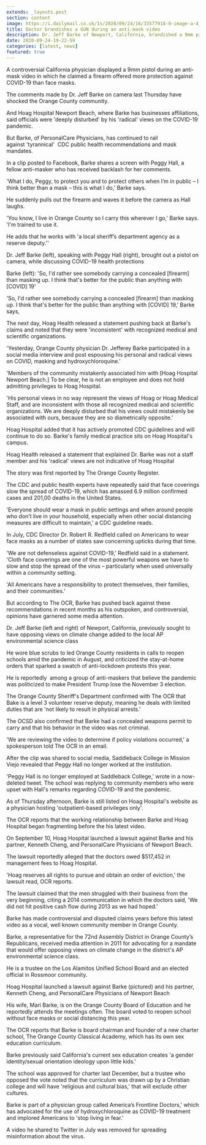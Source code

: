 ```yaml
---
extends: _layouts.post
section: content
image: https://i.dailymail.co.uk/1s/2020/09/24/16/33577918-0-image-a-4_1600962746936.jpg 
title: Doctor brandishes a GUN during an anti-mask video 
description: Dr. Jeff Barke of Newport, California, brandished a 9mm pistol during an anti-mask video in which he claimed the firearm was more protective than face masks during the pandemic 
date: 2020-09-24-19-22-59 
categories: [latest, news] 
featured: true 
--- 
```

A controversial California physician displayed a 9mm pistol during an anti-mask video in which he claimed a firearm offered more protection against COVID-19 than face masks. 

The comments made by Dr. Jeff Barke on camera last Thursday have shocked the Orange County community.  

And Hoag Hospital Newport Beach, where Barke has businesses affiliations, said officials were 'deeply disturbed' by his 'radical' views on the COVID-19 pandemic.

But Barke, of PersonalCare Physicians, has continued to rail against 'tyrannical'  CDC public health recommendations and mask mandates. 

In a clip posted to Facebook, Barke shares a screen with Peggy Hall, a fellow anti-masker who has received backlash for her comments.

'What I do, Peggy, to protect you and to protect others when I’m in public – I think better than a mask – this is what I do,' Barke says. 

He suddenly pulls out the firearm and waves it before the camera as Hall laughs.

'You know, I live in Orange County so I carry this wherever I go,' Barke says. 'I'm trained to use it. 

He adds that he works with 'a local sheriff’s department agency as a reserve deputy.''

Dr. Jeff Barke (left), speaking with Peggy Hall (right), brought out a pistol on camera, while discussing COVID-19 health protections

Barke (left): 'So, I'd rather see somebody carrying a concealed [firearm] than masking up. I think that's better for the public than anything with [COVID] 19'

'So, I'd rather see somebody carrying a concealed [firearm] than masking up. I think that's better for the public than anything with [COVID] 19,' Barke says,

The next day, Hoag Health released a statement pushing back at Barke's claims and noted that they were 'inconsistent' with recognized medical and scientific organizations.

'Yesterday, Orange County physician Dr. Jefferey Barke participated in a social media interview and post espousing his personal and radical views on COVID, masking and hydroxychloroquine.'

'Members of the community mistakenly associated him with [Hoag Hospital Newport Beach.] To be clear, he is not an employee and does not hold admitting privileges to Hoag Hospital. 

'His personal views in no way represent the views of Hoag or Hoag Medical Staff, and are inconsistent with those all recognized medical and scientific organizations. We are deeply disturbed that his views could mistakenly be associated with ours, because they are so diametrically opposite.'

Hoag Hospital added that it has actively promoted CDC guidelines and will continue to do so. Barke's family medical practice sits on Hoag Hospital's campus. 

Hoag Health released a statement that explained Dr. Barke was not a staff member and his 'radical' views are not indicative of Hoag Hospital

The story was first reported by The Orange County Register.  

The CDC and public health experts have repeatedly said that face coverings slow the spread of COVID-19, which has amassed 6.9 million confirmed cases and 201,00 deaths in the United States.

'Everyone should wear a mask in public settings and when around people who don’t live in your household, especially when other social distancing measures are difficult to maintain,' a CDC guideline reads.

In July, CDC Director Dr. Robert R. Redfield called on Americans to wear face masks as a number of states saw concerning upticks during that time.

'We are not defenseless against COVID-19,' Redfield said in a statement. 'Cloth face coverings are one of the most powerful weapons we have to slow and stop the spread of the virus – particularly when used universally within a community setting. 

'All Americans have a responsibility to protect themselves, their families, and their communities.' 

But according to The OCR, Barke has pushed back against these recommendations in recent months as his outspoken, and controversial, opinions have garnered some media attention.

 Dr. Jeff Barke (left and right) of Newport, California, previously sought to have opposing views on climate change added to the local AP environmental science class

He wore blue scrubs to led Orange County residents in calls to reopen schools amid the pandemic in August, and criticized the stay-at-home orders that sparked a swatch of anti-lockdown protests this year. 

He is reportedly  among a group of anti-maskers that believe the pandemic was politicized to make President Trump lose the November 3 election.

The Orange County Sheriff's Department confirmed with The OCR that Bake is a level 3 volunteer reserve deputy, meaning he deals with limited duties that are 'not likely to result in physical arrests.'

The OCSD also confirmed that Barke had a concealed weapons permit to carry and that his behavior in the video was not criminal.

'We are reviewing the video to determine if policy violations occurred,' a spokesperson told The OCR in an email.

After the clip was shared to social media, Saddleback College in Mission Viejo revealed that Peggy Hall no longer worked at the institution.

'Peggy Hall is no longer employed at Saddleback College,' wrote in a now-deleted tweet. The school was replying to community members who were upset with Hall's remarks regarding COVID-19 and the pandemic.



As of Thursday afternoon, Barke is still listed on Hoag Hospital's website as a physician hosting 'outpatient-based privileges only'. 

The OCR reports that the working relationship between Barke and Hoag Hospital began fragmenting before the his latest video.

On September 10, Hoag Hospital launched a lawsuit against Barke and his partner, Kenneth Cheng, and PersonalCare Physicians of Newport Beach.

The lawsuit reportedly alleged that the doctors owed $517,452 in management fees to Hoag Hospital.

'Hoag reserves all rights to pursue and obtain an order of eviction,' the lawsuit read, OCR reports. 

The lawsuit claimed that the men struggled with their business from the very beginning, citing a 2014 communication in which the doctors said, 'We did not hit positive cash flow during 2013 as we had hoped.'

Barke has made controversial and disputed claims years before this latest video as a vocal, well known community member in Orange County.

Barke, a representative for the 72nd Assembly District in Orange County’s Republicans, received media attention in 2011 for advocating for a mandate that would offer opposing views on climate change in the district's AP environmental science class. 

He is a trustee on the Los Alamitos Unified School Board and an elected official in Rossmoor community.

Hoag Hospital launched a lawsuit against Barke (pictured) and his partner, Kenneth Cheng, and PersonalCare Physicians of Newport Beach





His wife, Mari Barke, is on the Orange County Board of Education and he reportedly attends the meetings often. The board voted to reopen school without face masks or social distancing this year. 

The OCR reports that Barke is board chairman and founder of a new charter school, The Orange County Classical Academy, which has its own sex education curriculum.

Barke previously said California's current sex education creates 'a gender identity/sexual orientation ideology upon little kids.' 

The school was approved for charter last December, but a trustee who opposed the vote noted that the curriculum was drawn up by a Christian college and will have 'religious and cultural bias,' that will exclude other cultures.

Barke is part of a physician group called America’s Frontline Doctors,' which has advocated for the use of hydroxychloroquine as COVID-19 treatment and implored Americans to 'stop living in fear.'

A video he shared to Twitter in July was removed for spreading misinformation about the virus.  

